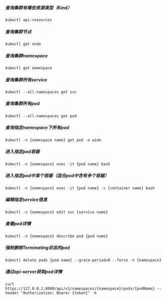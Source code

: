 ##### 查询集群有哪些资源类型（Kind）
`kubectl api-resources`
##### 查询集群节点
`kubectl get node`
##### 查询集群namespace
`kubectl get namespace`
##### 查询集群所有service
`kubectl --all-namespaces get svc`
##### 查询集群所有pod
`kubectl --all-namespaces get pod`
##### 查询指定namespace下所有pod
`kubectl -n {namespace name} get pod -o wide`
##### 进入指定pod容器
`kubectl -n {namespace} exec -it {pod name} bash`
##### 进入指定pod中某个容器（适合pod中含有多个容器）
`kubectl -n {namespace} exec -it {pod name} -c {container name} bash`
##### 编辑指定service信息
`kubectl -n {namespace} edit svc {service name}`
##### 查看pod详情
`kubectl -n {namespace} describe pod {pod name}`
##### 强制删除Terminating状态的pod
`kubectl delete pods {pod name} --grace-period=0 --force -n {namespace}`
##### 通过api-server获取pod详情
`curl https://127.0.0.1:8080/api/v1/namespaces/{namespace}/pods/{podName} --header "Authorization: Bearer {token}" -k`
